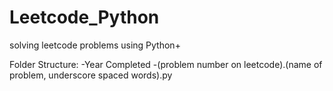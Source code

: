 # Leetcode_Python
solving leetcode problems using Python+

Folder Structure:
    -Year Completed
        -(problem number on leetcode).(name of problem, underscore spaced words).py